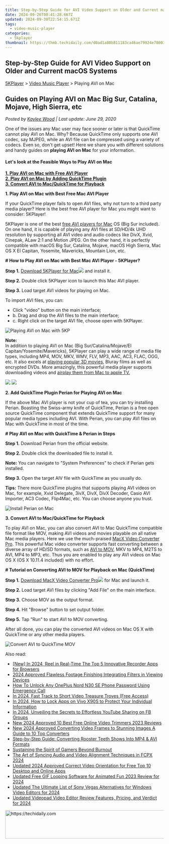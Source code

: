 ```yaml
---
title: Step-by-Step Guide for AVI Video Support on Older and Current macOS Systems
date: 2024-09-26T00:41:28.667Z
updated: 2024-09-30T22:54:15.671Z
tags:
  - video-music-player
categories:
  - 5kplayer
thumbnail: https://thmb.techidaily.com/d0ad1a80b811183ca46ae79924e7000317315a162e7cdec3aea5493a006f5c51.jpg
---
```


## Step-by-Step Guide for AVI Video Support on Older and Current macOS Systems

[5KPlayer](https://tools.techidaily.com/5kplayer/products/) \> [Video Music Player](https://tools.techidaily.com/5kplayer/video-music-player/) \> Playing AVI on Mac

## Guides on Playing AVI on Mac Big Sur, Catalina, Mojave, High Sierra, etc

 _Posted by [Kaylee Wood](https://www.quora.com/profile/Amanda-Hu-21) | Last update: June 29, 2020_

One of the issues any Mac user may face sooner or later is that QuickTime cannot play AVI on Mac. Why? Because QuickTime only supports one AVI codec, say MJPEG, while an AVI file can be compressed using a variety of codecs. Even so, don't get upset! Here we share you with different solutions and handy guides on **playing AVI on Mac** for your information.

#### **Let's look at the Feasible Ways to Play AVI on Mac**

[**1\. Play AVI on Mac with Free AVI Player**](https://tools.techidaily.com/5kplayer/video-music-player/)  
[**2\. Play AVI on Mac by Adding QuickTime Plugin**](https://tools.techidaily.com/5kplayer/video-music-player/)  
[**3\. Convert AVI to Mac/QuickTime for Playback**](https://tools.techidaily.com/5kplayer/video-music-player/)  

**1\. Play AVI on Mac with Best Free Mac AVI Player**

If your QuickTime player fails to open AVI files, why not turn to a third party media player? Here is the best free AVI player for Mac you might want to consider: 5KPlayer!

 5KPlayer is one of the best [free AVI players for Mac](https://tools.techidaily.com/5kplayer/video-music-player/) OS (Big Sur included). On one hand, it is capable of playing any AVI files at SD/HD/4k UHD resolution by supporting all AVI video and audio codecs like DivX, Xvid, Cinepak, ALaw 2:1 and Motion JPEG. On the other hand, it is perfectly compatible with macOS Big Sur, Catalina, Mojave, macOS High Sierra, Mac OS X El Capitan, Yosemite, Mavericks, Mountain Lion, etc.

**\# How to Play AVI on Mac with Best Mac AVI Player - 5KPlayer?**

**Step 1.** [Download 5KPlayer for Mac![](https://www.5kplayer.com/video-music-player/../image/download-mac/dicon.png)](https://tools.techidaily.com/5kplayer/products/) and install it.

**Step 2.** Double click 5KPlayer icon to launch this Mac AVI player. 

**Step 3.** Load target AVI videos for playing on Mac.

To import AVI files, you can:

* Click "video" button on the main interface;
* b. Drag and drop the AVI files to the main interface;
* c. Right click on the target AVI file, choose open with 5KPlayer.

![Playing AVI on Mac with 5KP](https://www.5kplayer.com/video-music-player/img/dvd-player.jpg) 

**Note:**  
 In addition to playing AVI on Mac (Big Sur/Catalina/Mojave/El Capitan/Yosemite/Mavericks), 5KPlayer can play a wide range of media file types, including MP4, MOV, MKV, WMV, FLV, MP3, AAC, AC3, FLAC, OGG, etc. It also excels at [playing popular 3D movies](https://tools.techidaily.com/5kplayer/video-music-player/), Bluray films as well as encrypted DVDs. More amazingly, this powerful media player supports downloading videos and [airplay them from Mac to apple TV.](https://tools.techidaily.com/5kplayer/airplay/) 

[![](https://www.5kplayer.com/video-music-player/../button/freedownbackmac.png)](https://tools.techidaily.com/5kplayer/products/) [![](https://www.5kplayer.com/video-music-player/../button/freedownbackwin.png)](https://tools.techidaily.com/5kplayer/products/) 

**2\. Add QuickTime Plugin Perian for Playing AVI on Mac**

If the above Mac AVI player is not your cup of tea, you can try installing Perian. Boasting the Swiss-army knife of QuickTime, Perian is a free open source QuickTime component that extends QuickTime support for many popular media types including AVI. With Perian, you can play AVI files on Mac with QuickTime in most of the time. 

**\# Play AVI on Mac with QuickTime & Perian in Steps**

**Step 1.** Download Perian from the official website.

**Step 2.** Double click the downloaded file to install it.

**Note:** You can navigate to "System Preferences" to check if Perian gets installed.

**Step 3.** Open the target AIV file with QuickTime as you usually do. 

**Tips:** There more QuickTime plugins that supports playing AVI videos on Mac, for example, Xvid Delegate, 3ivX, DivX, DivX Decoder, Casio AVI Importer, AC3 Codec, Flip4Mac, etc. You can choose anyone you trust.

![Install Perian on Mac](https://www.5kplayer.com/video-music-player/img/how-to-install-perian-0127.jpg) 

**3\. Convert AVI to Mac/QuickTime for Playback**

To play AVI on Mac, you can also convert AVI to Mac QuickTime compatible file format like MOV, making AVI videos and movies playable on all native Mac media players. Here we use the much-praised [MacX Video Converter Pro](https://tools.techidaily.com/macxdvd/products/). This powerful Mac video converter supports fast converting between a diverse array of HD/SD formats, such as [AVI to MOV](https://tools.techidaily.com/macxdvd/products/), MKV to MP4, M2TS to AVI, MP4 to MP3, etc. Thus you are enabled to play any AVI videos on Mac OS X (OS X 10.11.4 included) with no effort. 

**\# Tutorial on Converting AVI to MOV for Playback on Mac (QuickTime)**

**Step 1.** [Download MacX Video Converter Pro![](https://www.5kplayer.com/video-music-player/../image/download-mac/dicon.png)](https://tools.techidaily.com/macxdvd/products/) for Mac and launch it. 

**Step 2.** Load target AVI files by clicking "Add File" on the main interface. 

**Step 3.** Choose MOV as the output format.

**Step 4.** Hit "Browse" button to set output folder.

**Step 5.** Tap "Run" to start AVI to MOV converting. 

After all done, you can play the converted AVI videos on Mac OS X with QuickTime or any other media players.

![Convert AVI to QuickTime MOV](https://www.5kplayer.com/video-music-player/img/convert-avi-to-mov-0128.jpg)

<ins class="adsbygoogle"
     style="display:block"
     data-ad-format="autorelaxed"
     data-ad-client="ca-pub-7571918770474297"
     data-ad-slot="1223367746"></ins>

<ins class="adsbygoogle"
     style="display:block"
     data-ad-client="ca-pub-7571918770474297"
     data-ad-slot="8358498916"
     data-ad-format="auto"
     data-full-width-responsive="true"></ins>

<span class="atpl-alsoreadstyle">Also read:</span>
<div><ul>
<li><a href="https://digital-screen-recording.techidaily.com/new-in-2024-reel-in-real-time-the-top-5-innovative-recorder-apps-for-browsers/"><u>[New] In 2024, Reel in Real-Time The Top 5 Innovative Recorder Apps for Browsers</u></a></li>
<li><a href="https://article-tips.techidaily.com/2024-approved-flawless-footage-finishing-integrating-filters-in-viewing-devices/"><u>2024 Approved Flawless Footage Finishing Integrating Filters in Viewing Devices</u></a></li>
<li><a href="https://easy-unlock-android.techidaily.com/how-to-unlock-any-oneplus-nord-n30-se-phone-password-using-emergency-call-by-drfone-android/"><u>How To Unlock Any OnePlus Nord N30 SE Phone Password Using Emergency Call</u></a></li>
<li><a href="https://youtube-stream.techidaily.com/in-2024-fast-track-to-short-video-treasure-troves-free-access/"><u>In 2024, Fast Track to Short Video Treasure Troves (Free Access)</u></a></li>
<li><a href="https://android-unlock.techidaily.com/in-2024-how-to-lock-apps-on-vivo-x90s-to-protect-your-individual-information-by-drfone-android/"><u>In 2024, How to Lock Apps on Vivo X90S to Protect Your Individual Information</u></a></li>
<li><a href="https://youtube-stream.techidaily.com/in-2024-unveiling-the-secrets-to-effortless-youtube-sharing-on-fb-groups/"><u>In 2024, Unveiling the Secrets to Effortless YouTube Sharing on FB Groups</u></a></li>
<li><a href="https://video-ai-editor.techidaily.com/new-2024-approved-10-best-free-online-video-trimmers-2023-reviews/"><u>New 2024 Approved 10 Best Free Online Video Trimmers 2023 Reviews</u></a></li>
<li><a href="https://video-ai-editor.techidaily.com/new-2024-approved-converting-video-frames-to-stunning-images-a-guide-to-10-top-converters/"><u>New 2024 Approved Converting Video Frames to Stunning Images A Guide to 10 Top Converters</u></a></li>
<li><a href="https://fox-within.techidaily.com/step-by-step-guide-converting-rooster-teeth-shows-into-mp4-and-avi-formats/"><u>Step-by-Step Guide: Converting Rooster Teeth Shows Into MP4 & AVI Formats</u></a></li>
<li><a href="https://games-able.techidaily.com/sustaining-the-spirit-of-gamers-beyond-burnout/"><u>Sustaining the Spirit of Gamers Beyond Burnout</u></a></li>
<li><a href="https://video-ai-editor.techidaily.com/the-art-of-syncing-audio-and-video-alignment-techniques-in-fcpx-2024/"><u>The Art of Syncing Audio and Video Alignment Techniques in FCPX 2024</u></a></li>
<li><a href="https://video-ai-editor.techidaily.com/updated-2024-approved-correct-video-orientation-for-free-top-10-desktop-and-online-apps/"><u>Updated 2024 Approved Correct Video Orientation for Free Top 10 Desktop and Online Apps</u></a></li>
<li><a href="https://video-ai-editor.techidaily.com/updated-free-gif-looping-software-for-animated-fun-2023-review-for-2024/"><u>Updated Free GIF Looping Software for Animated Fun 2023 Review for 2024</u></a></li>
<li><a href="https://video-ai-editor.techidaily.com/updated-the-ultimate-list-of-sony-vegas-alternatives-for-windows-video-editors-for-2024/"><u>Updated The Ultimate List of Sony Vegas Alternatives for Windows Video Editors for 2024</u></a></li>
<li><a href="https://video-ai-editor.techidaily.com/updated-videopad-video-editor-review-features-pricing-and-verdict-for-2024/"><u>Updated Videopad Video Editor Review Features, Pricing, and Verdict for 2024</u></a></li>
</ul></div>

<!-- affiliate ads begin -->
<a href="https://appsumo.8odi.net/c/5597632/2044583/7443" target="_top" id="2044583">
  <img src="//a.impactradius-go.com/display-ad/7443-2044583" border="0" alt="https://techidaily.com" width="728" height="90"/>
</a>
<img height="0" width="0" src="https://appsumo.8odi.net/i/5597632/2044583/7443" style="position:absolute;visibility:hidden;" border="0" />
<!-- affiliate ads end -->

